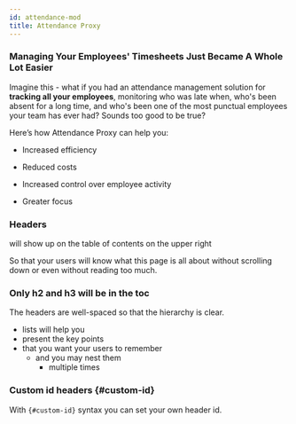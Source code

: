```yaml
---
id: attendance-mod
title: Attendance Proxy
---
```


### Managing Your Employees' Timesheets Just Became A Whole Lot Easier

Imagine this - what if you had an attendance management solution for **tracking all your employees**, monitoring who was late when, who's been absent for a long time, and who's been one of the most punctual employees your team has ever had? Sounds too good to be true? 

Here’s how Attendance Proxy can help you:

- Increased efficiency

- Reduced costs

- Increased control over employee activity

- Greater focus

### Headers

will show up on the table of contents on the upper right

So that your users will know what this page is all about without scrolling down or even without reading too much.

### Only h2 and h3 will be in the toc

The headers are well-spaced so that the hierarchy is clear.

- lists will help you
- present the key points
- that you want your users to remember
  - and you may nest them
    - multiple times

### Custom id headers {#custom-id}

With `{#custom-id}` syntax you can set your own header id.
